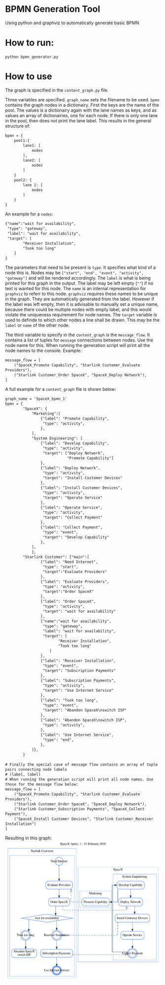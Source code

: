 # BPMN Generation Tool
Using python and graphviz to automatically generate basic BPMN

# How to run:
`python bpmn_generator.py`

# How to use
The graph is specified in the `content_graph.py` file.

Three variables are specified. `graph_name` sets the filename to be used.
`bpmn` contains the graph nodes in a dictionairy. First the keys are the name of the pool. The values is a dictionairy again with the lane names as keys, and as values an array of dictionairies, one for each node. If there is only one lane in the pool, then does not print the lane label.
This results in the general structure of:
```
bpmn = {
    pool1:{
        lane1: [
            nodes
        ],
        lane2: [
            nodes
        ]
    }
    pool2: {
        lane 1: [
            nodes
        ]
    }
}
```

An example for a `nodes`:

```
{"name":"wait for availability",
 "type": "gateway",
 "label": "wait for availability",
 "target": [
        "Receiver Installation",
        "Took too long"
    ]
}
```
The parameters that need to be present is `type`. It specifies what kind of a node this is. Nodes may be `["start", "end", "event", "activity", "gateway"]` and will be rendered accordingly.
The `label` is what is being printed for this graph in the output. The label may be left empty (`""`) if no text is wanted for this node.
The `name` is an internal representation for `graphviz` to referr to this node. `graphviz` requires these names to be unique in the graph. They are automatically generated from the label. However if the label was left empty, then it is advisable to manually set a unique name, because there could be multiple nodes with empty label, and this would violate the uniqueness requirement for node names.
The `target` variable is used to definde to which other nodes a line shall be drawn. This may be the `label` or `name` of the other node.

The third variable to specify in the `content_graph` is the `message_flow`. It contains a list of tuples for `message` connections between nodes. Use the node name for this. When running the generation script will print all the node names to the console.
Example:
```
message_flow = [
    ("SpaceX_Promote Capability", "Starlink Customer_Evaluate Providers"),
    ("Starlink Customer_Order SpaceX", "SpaceX_Deploy Network"),
]
```

A full example for a `content_graph` file is shown below:

```
graph_name = 'SpaceX_bpmn_1'
bpmn = {
        "SpaceX": {
            "Marketing":[
                {"label": "Promote Capability",
                 "type": "activity",
                },
            ],
            "System Engineering": [
                {"label": "Develop Capability",
                 "type": "activity",
                 "target": ["Deploy Network",
                            "Promote Capability"]
                },
                {"label": "Deploy Network",
                 "type": "activity",
                 "target": "Install Customer Devices"
                },
                {"label": "Install Customer Devices",
                 "type": "activity",
                 "target": "Operate Service"
                },
                {"label": "Operate Service",
                 "type": "activity",
                 "target": "Collect Payment"
                },
                {"label": "Collect Payment",
                 "type": "event",
                 "target": "Develop Capability"
                },
            ],
            },
        "Starlink Customer": {"main":[
                {"label": "Need Internet",
                 "type": "start",
                 "target":"Evaluate Providers"
                },
                {"label": "Evaluate Providers",
                 "type": "activity",
                 "target":"Order SpaceX"
                },
                {"label": "Order SpaceX",
                 "type": "activity",
                 "target": "wait for availability"
                },
                {"name":"wait for availability",
                 "type": "gateway",
                 "label": "wait for availability",
                 "target": [
                        "Receiver Installation",
                        "Took too long"
                    ]
                },
                {"label": "Receiver Installation",
                 "type": "event",
                 "target": "Subscription Payments"
                },
                {"label": "Subscription Payments",
                 "type": "activity",
                 "target": "Use Internet Service"
                },
                {"label": "Took too long",
                 "type": "event",
                 "target": "Abandon SpaceX\nswitch ISP"
                },
                {"label": "Abandon SpaceX\nswitch ISP",
                 "type": "activity",
                },
                {"label": "Use Internet Service",
                 "type": "end",
                },
            ]},
        }

# Finally the special case of message flow contains an array of tuple pairs connecting node labels
# (label, label)
# When running the generation script will print all node names. Use those for the message flow below:
message_flow = [
    ("SpaceX_Promote Capability", "Starlink Customer_Evaluate Providers"),
    ("Starlink Customer_Order SpaceX", "SpaceX_Deploy Network"),
    ("Starlink Customer_Subscription Payments", "SpaceX_Collect Payment"),
    ("SpaceX_Install Customer Devices", "Starlink Customer_Receiver Installation")
]
```

Resulting in this graph:
![Example output](https://github.com/maximsachs/bpmn_graphviz_generator/blob/master/output/SpaceX_bpmn_1_21-February-2020.png "Example Output")